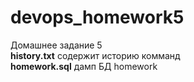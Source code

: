 # devops_homework5 
Домашнее задание 5 <br> 
<b>history.txt</b> содержит историю комманд<br>
<b>homework.sql</b> дамп БД homework<br>
